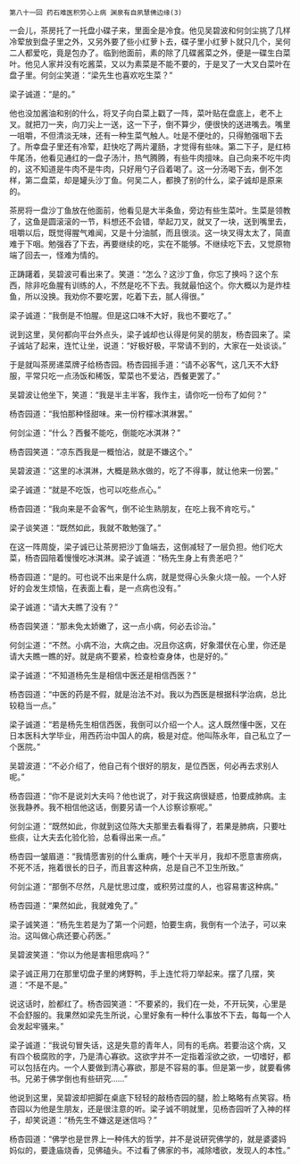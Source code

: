     第八十一回 药石难医积劳心上病 渊泉有自夙慧佛边缘(3) 

   一会儿，茶房托了一托盘小碟子来，里面全是冷食。他见吴碧波和何剑尘挑了几样冷荤放到盘子里之外，又另外要了些小红萝卜去，碟子里小红萝卜就只几个，吴何二人都爱吃，竟是包办了。临到他面前，素的除了几碟酱菜之外，便是一碟生白菜叶。他见人家并没有吃酱菜，又以为素菜是不能不要的，于是叉了一大叉白菜叶在盘子里。何剑尘笑道：“梁先生也喜欢吃生菜？”

   梁子诚道：“是的。”

   他也没加酱油和别的什么，将叉子向白菜上戳了一阵，菜叶贴在盘底上，老不上叉。就把刀一夹，向刀尖上一送，这一下子，倒不算少，便很快的送进嘴去。嘴里一咀嚼，不但清淡无味，还有一种生菜气触人。吐是不便吐的，只得勉强咽下去了。所幸盘子里还有冷荤，赶快吃了两片灌肠，才觉得有些味。第二下子，是红柿牛尾汤，他看见通红的一盘子汤汁，热气腾腾，有些牛肉擅味。自己向来不吃牛肉的，这不知道是牛肉不是牛肉，只好用勺子舀着喝了。这一分汤喝下去，倒不怎样，第二盘菜，却是罐头沙丁鱼。何吴二人，都换了别的什么，梁子诚却是原来的。

   茶房将一盘沙丁鱼放在他面前，他看见是大半条鱼，旁边有些生菜叶。生菜是领教了，这鱼是圆滚滚的一节，料想还不会错，举起刀叉，就叉了一块，送到嘴里去，咀嚼以后，既觉得腥气难闻，又是十分油腻，而且很淡。这一块叉得太太了，简直难于下咽。勉强吞了下去，再要继续的吃，实在不能够。不继续吃下去，又觉原物端了回去一，怪难为情的。

   正踌躇着，吴碧波可看出来了。笑道：“怎么？这沙丁鱼，你忘了换吗？这个东西，除非吃鱼腥有训练的人，不然是吃不下去。我就最怕这个。你大概以为是炸桂鱼，所以没换。我劝你不要吃罢，吃着下去，腻人得很。”

   梁子诚道：“我倒是不怕腥。但是这口味不大好，我也不要吃了。”

   说到这里，吴何都向平台外点头，梁子诚却也认得是何吴的朋友，杨杏园来了。梁子诚站了起来，连忙让坐，说道：“好极好极，平常请不到的，大家在一处谈谈。”

   于是就叫茶房递菜牌子给杨杏园。杨杏园摇手道：“请不必客气，这几天不大舒服，平常只吃一点汤饭和稀饭，荤菜也不爱沾，西餐更罢了。”

   吴碧波让他坐下，笑道：“我是半主半客，我作主，请你吃一份布了如何？”

   杨杏园道：“我怕那种怪甜味。来一份柠檬冰淇淋罢。”

   何剑尘道：“什么？西餐不能吃，倒能吃冰淇淋？”

   杨杏园笑道：“凉东西我是一概怕沾，就是不嫌这个。”

   吴碧波道：“这里的冰淇淋，大概是熟水做的，吃了不得事，就让他来一份罢。”

   梁子诚道：“就是不吃饭，也可以吃些点心。”

   杨杏园道：“我向来是不会客气，倒不论生熟朋友，在吃上我不肯吃亏。”

   梁子谈笑道：“既然如此，我就不敢勉强了。”

   在这一阵周旋，梁子诚已让茶房把沙丁鱼端去，这倒减轻了一层负担。他们吃大菜，杨杏园陪着慢慢吃冰淇淋。梁子诚道：“杨先生身上有贵恙吧？”

   杨杏园道：“是的。可也说不出来是什么病，就是觉得心头象火烧一般。一个人好好的会发生烦恼，在表面上看，是一点病也没有。”

   梁子诚道：“请大夫瞧了没有？”

   杨杏园笑道：“那未免太娇嫩了，这一点小病，何必去诊治。”

   何剑尘道：“不然。小病不治，大病之由。况且你这病，好象潜伏在心里，你还是请大夫瞧一瞧的好。就是病不要紧，检查检查身体，也是好的。”

   梁子诚道：“不知道杨先生是相信中医还是相信西医？”

   杨杏园道：“中医的药是不假，就是治法不对。我以为西医是根据科学治病，总比较稳当一点。”

   梁子诚道：“若是杨先生相信西医，我倒可以介绍一个人。这人既然懂中医，又在日本医科大学毕业，用西药治中国人的病，极是对症。他叫陈永年，自己私立了一个医院。”

   吴碧波道：“不必介绍了，他自己有个很好的朋友，是位西医，何必再去求别人呢。”

   杨杏园道：“你不是说刘大夫吗？他也说了，对于我这病很疑惑，怕要成肺病。主张我静养。我不相信他这话，倒要另请一个人诊察诊察呢。”

   何剑尘道：“既然如此，你就到这位陈大夫那里去看看得了，若果是肺病，只要吐些痰，让大夫去化验化验，总看得出来一点。”

   杨杏园一皱眉道：“我情愿害别的什么重病，睡个十天半月，我却不愿意害痨病，不死不活，拖着很长的日子，而且害这种病，总是自己不卫生所致。”

   何剑尘道：“那倒不尽然，凡是忧思过度，或积劳过度的人，也容易害这种病。”

   杨杏园道：“果然如此，我就难免了。”

   梁子诚笑道：“杨先生若是为了第一个问题，怕要生病，我倒有一个法子，可以来治。这叫做心病还要心药医。”

   吴碧波笑道：“你以为他是害相思病吗？”

   梁子诚正用刀在那里切盘子里的烤野鸭，手上连忙将刀举起来。摆了几摆，笑道：“不是不是。”

   说这话时，脸都红了。杨杏园笑道：“不要紧的，我们在一处，不开玩笑，心里是不会舒服的。我果然如梁先生所说，心里好象有一种什么事放不下去，每每一个人会发起牢骚来。”

   梁子诚道：“我说句冒失话，这是失意的青年人，同有的毛病。若要治这个病，又有四个极腐败的字，乃是清心寡欲。这欲字并不一定指着淫欲之欲，一切嗜好，都可以包括在内。一个人要做到清心寡欲，那是不容易的事。但是第一步，就要看佛书。兄弟于佛学倒也有些研究……”

   他说到这里，吴碧波却把脚在桌底下轻轻的敲杨杏园的腿，脸上略略有点笑容。杨杏园以为他是生朋友，还是很注意的听。梁子诚不明就里，见杨杏园听了入神的样子，却笑说道：“杨先生不嫌这是迷信吗？”

   杨杏园道：“佛学也是世界上一种伟大的哲学，并不是说研究佛学的，就是婆婆妈妈似的，要逢庙烧香，见佛磕头。不过看了佛家的书，减除嗜欲，发现人的本性。”

